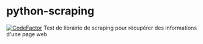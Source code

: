 # python-scraping
[![CodeFactor](https://www.codefactor.io/repository/github/jebay/python-scraping/badge)](https://www.codefactor.io/repository/github/jebay/python-scraping)
Test de librairie de scraping pour récupérer des informations d'une page web
